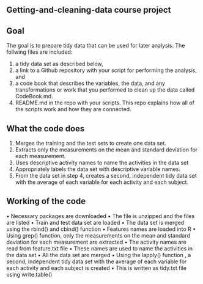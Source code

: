 ## Getting-and-cleaning-data course project

## Goal
The goal is to prepare tidy data that can be used for later analysis. 
The follwing files are included:
1) a tidy data set as described below, 
2) a link to a Github repository with your script for performing the analysis, and 
3) a code book that describes the variables, the data, and any transformations or work that you performed to clean up the data called CodeBook.md.
4) README.md in the repo with your scripts. This repo explains how all of the scripts work and how they are connected.

## What the code does
1) Merges the training and the test sets to create one data set.
2) Extracts only the measurements on the mean and standard deviation for each measurement.
3) Uses descriptive activity names to name the activities in the data set
4) Appropriately labels the data set with descriptive variable names.
5) From the data set in step 4, creates a second, independent tidy data set with the average of each variable for each activity and each subject.

## Working of the code
•	Necessary packages are downloaded 
•	The file is unzipped and the files are listed
•	Train and test data set are loaded 
•	The data set is merged using the rbind() and cbind() function
•	Features names are loaded into R
•	Using grep()  function, only the measurements on the mean and standard deviation for each measurement are extracted 
•	The activity names are read from feature.txt file
•	These names are used to name the activities in the data set
•	All the data set are merged
•	Using the lapply() function , a second, independent tidy data set with the average of each variable for each activity and each subject is created 
•	This is written as tidy.txt file using write.table()
